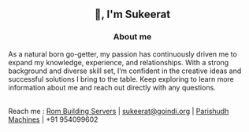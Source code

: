 <h2 align="center">👋, I'm Sukeerat</h2>
<h3 align="center" >About me</h3>

As a natural born go-getter, my passion has continuously driven me to expand my knowledge, experience, and relationships. With a strong background and diverse skill set, I’m confident in the creative ideas and successful solutions I bring to the table. Keep exploring to learn more information about me and reach out directly with any questions.
<br><br>

Reach me :  [Rom Building Servers](https://t.me/sukeeratsg/68) | sukeerat@goindi.org | [Parishudh Machines](goindi.org) | +91 954099602
